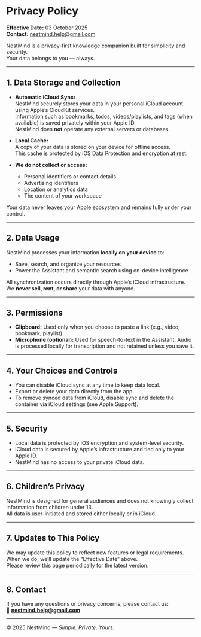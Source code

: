 # Privacy Policy

**Effective Date:** 03 October 2025  
**Contact:** nestmind.help@gmail.com  

NestMind is a privacy-first knowledge companion built for simplicity and security.  
Your data belongs to you — always.

---

## 1. Data Storage and Collection

- **Automatic iCloud Sync:**  
  NestMind securely stores your data in your personal iCloud account using Apple’s CloudKit services.  
  Information such as bookmarks, todos, videos/playlists, and tags (when available) is saved privately within your Apple ID.  
  NestMind does **not** operate any external servers or databases.

- **Local Cache:**  
  A copy of your data is stored on your device for offline access.  
  This cache is protected by iOS Data Protection and encryption at rest.

- **We do not collect or access:**  
  - Personal identifiers or contact details  
  - Advertising identifiers  
  - Location or analytics data  
  - The content of your workspace  

Your data never leaves your Apple ecosystem and remains fully under your control.

---

## 2. Data Usage

NestMind processes your information **locally on your device** to:
- Save, search, and organize your resources  
- Power the Assistant and semantic search using on-device intelligence  

All synchronization occurs directly through Apple’s iCloud infrastructure.  
We **never sell, rent, or share** your data with anyone.

---

## 3. Permissions

- **Clipboard:** Used only when you choose to paste a link (e.g., video, bookmark, playlist).  
- **Microphone (optional):** Used for speech-to-text in the Assistant. Audio is processed locally for transcription and not retained unless you save it.  

---

## 4. Your Choices and Controls

- You can disable iCloud sync at any time to keep data local.  
- Export or delete your data directly from the app.  
- To remove synced data from iCloud, disable sync and delete the container via iCloud settings (see Apple Support).

---

## 5. Security

- Local data is protected by iOS encryption and system-level security.  
- iCloud data is secured by Apple’s infrastructure and tied only to your Apple ID.  
- NestMind has no access to your private iCloud data.

---

## 6. Children’s Privacy

NestMind is designed for general audiences and does not knowingly collect information from children under 13.  
All data is user-initiated and stored either locally or in iCloud.

---

## 7. Updates to This Policy

We may update this policy to reflect new features or legal requirements.  
When we do, we’ll update the “Effective Date” above.  
Please review this page periodically for the latest version.

---

## 8. Contact

If you have any questions or privacy concerns, please contact us:  
📧 **nestmind.help@gmail.com**

---

© 2025 NestMind — *Simple. Private. Yours.*
